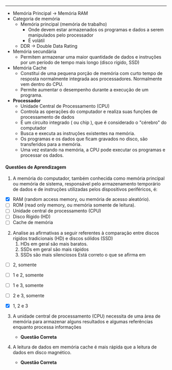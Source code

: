 ___
- Memória Principal -> Memória RAM
- Categoria de memória
	- Memória principal (memória de trabalho)
		- Onde devem estar armazenados os programas e dados a serem manipulados pelo processador
		- É volátil
	- DDR -> Double Data Rating
- Memória secundária
	- Permitem armazenar uma maior quantidade de dados e instruções por um período de tempo mais longo (disco rígido, SSD)
- Memória Cache
	- Constitui de uma pequena porção de memória com curto tempo de resposta normalmente integrada aos processadores. Normalmente vem dentro do CPU.
	- Permite aumentar o desempenho durante a execução de um programa.
- **Processador**
	- Unidade Central de Processamento (CPU)
	- Controla as operações do computador e realiza suas funções de processamento de dados
	- É um circuito integrado ( ou chip ), que é considerado o "cérebro" do computador
	- Busca e executa as instruções existentes na memória.
	- Os programas e os dados que ficam gravados no disco, são transferidos para a memória.
	- Uma vez estando na memória, a CPU pode executar os programas e processar os dados.


#### Questões de Aprendizagem

1. A memória do computador, também conhecida como memória principal ou memória de sistema, responsável pelo armazenamento temporário de dados e de instruções utilizadas pelos dispositivos periféricos, é:
- [x] RAM (random access memory, ou memória de acesso aleatório).
- [ ] ROM (read only memory, ou memória somente de leitura).
- [ ] Unidade central de processamento (CPU)
- [ ] Disco Rígido (HD)
- [ ] Cache de memória

2. Analise as afirmativas a seguir referentes à comparação entre discos rígidos tradicionais (HD) e discos sólidos (SSD)
	1. HDs em geral são mais baratos.
	2. SSDs em geral são mais rápidos
	3. SSDs são mais silenciosos
Está correto o que se afirma em
- [ ] 2, somente
- [ ] 1 e 2, somente
- [ ] 1 e 3, somente
- [ ] 2 e 3, somente
- [x] 1, 2 e 3


3. A unidade central de processamento (CPU) necessita de uma àrea de memória para armazenar alguns resultados e algumas referências enquanto processa informações
	- **Questão Correta**

4. A leitura de dados em memória cache é mais rápida que a leitura de dados em disco magnético.
	- **Questão Correta**

